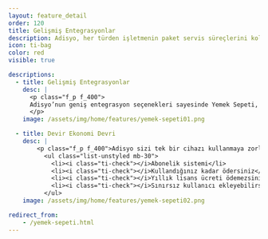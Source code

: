 ```yaml
---
layout: feature_detail
order: 120
title: Gelişmiş Entegrasyonlar
description: Adisyo, her türden işletmenin paket servis süreçlerini kolay ve kusursuz bir şekilde yönetebilecekleri entegrasyonlar sunar.
icon: ti-bag
color: red
visible: true

descriptions: 
  - title: Gelişmiş Entegrasyonlar
    desc: |
      <p class="f_p f_400">
      Adisyo’nun geniş entegrasyon seçenekleri sayesinde Yemek Sepeti, Getir, Trendyol ve daha birçok platformlardan gelen tüm paket siparişlerinizi POS sisteminiz üzerinden yönetebilirsiniz.
      </p>
    image: /assets/img/home/features/yemek-sepeti01.png

  - title: Devir Ekonomi Devri
    desc: |
        <p class="f_p f_400">Adisyo sizi tek bir cihazı kullanmaya zorlamaz. Adisyo'yu kullanmak için pahalı bir lisans almanız gerekmez. Yıllık bakım ücreti ödemezsiniz. Abonelik sistemi sayesinde, kullandığınız kadar ödersiniz.</p>
          <ul class="list-unstyled mb-30">
            <li><i class="ti-check"></i>Abonelik sistemi</li>
            <li><i class="ti-check"></i>Kullandığınız kadar ödersiniz</li>
            <li><i class="ti-check"></i>Yıllık lisans ücreti ödemezsiniz</li>
            <li><i class="ti-check"></i>Sınırsız kullanıcı ekleyebilirsiniz</li>
          </ul>
    image: /assets/img/home/features/yemek-sepeti02.png

redirect_from:
    - /yemek-sepeti.html   
---
```

